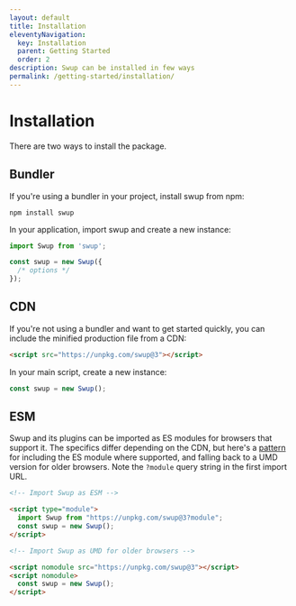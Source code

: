 ```yaml
---
layout: default
title: Installation
eleventyNavigation:
  key: Installation
  parent: Getting Started
  order: 2
description: Swup can be installed in few ways
permalink: /getting-started/installation/
---
```


# Installation

There are two ways to install the package.

## Bundler

If you're using a bundler in your project, install swup from npm:

```shell
npm install swup
```

In your application, import swup and create a new instance:

```js
import Swup from 'swup';

const swup = new Swup({
  /* options */
});
```

## CDN

If you're not using a bundler and want to get started quickly, you can include
the minified production file from a CDN:

```html
<script src="https://unpkg.com/swup@3"></script>
```

In your main script, create a new instance:

```javascript
const swup = new Swup();
```

## ESM

Swup and its plugins can be imported as ES modules for browsers that support it.
The specifics differ depending on the CDN, but here's a
[pattern](https://web.dev/serve-modern-code-to-modern-browsers/) for including
the ES module where supported, and falling back to a UMD version for older
browsers. Note the `?module` query string in the first import URL.

```html
<!-- Import Swup as ESM -->

<script type="module">
  import Swup from "https://unpkg.com/swup@3?module";
  const swup = new Swup();
</script>

<!-- Import Swup as UMD for older browsers -->

<script nomodule src="https://unpkg.com/swup@3"></script>
<script nomodule>
  const swup = new Swup();
</script>
```
